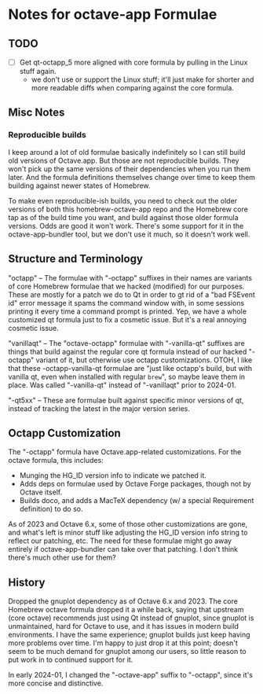 # Notes for octave-app Formulae

## TODO

* [ ] Get qt-octapp_5 more aligned with core formula by pulling in the Linux stuff again.
  * we don't use or support the Linux stuff; it'll just make for shorter and more readable diffs when comparing against the core formula.

## Misc Notes

### Reproducible builds

I keep around a lot of old formulae basically indefinitely so I can still build old versions of Octave.app. But those are not reproducible builds. They won't pick up the same versions of their dependencies when you run them later. And the formula definitions themselves change over time to keep them building against newer states of Homebrew.

To make even reproducible-ish builds, you need to check out the older versions of both this homebrew-octave-app repo and the Homebrew core tap as of the build time you want, and build against those older formula versions. Odds are good it won't work. There's some support for it in the octave-app-bundler tool, but we don't use it much, so it doesn't work well.

## Structure and Terminology

"octapp" – The formulae with "-octapp" suffixes in their names are variants of core Homebrew formulae that we hacked (modified) for our purposes. These are mostly for a patch we do to Qt in order to gt rid of a "bad FSEvent id" error message it spams the command window with, in some sessions printing it every time a command prompt is printed. Yep, we have a whole customized qt formula just to fix a cosmetic issue. But it's a real annoying cosmetic issue.

"vanillaqt" – The "octave-octapp" formulae with "-vanilla-qt" suffixes are things that build against the regular core qt formula instead of our hacked "-octapp" variant of it, but otherwise use octapp customizations. OTOH, I like that these -octapp-vanilla-qt formulae are "just like octapp's build, but with vanilla qt, even when installed with regular `brew`", so maybe leave them in place. Was called "-vanilla-qt" instead of "-vanillaqt" prior to 2024-01.

"-qt5xx" – These are formulae built against specific minor versions of qt, instead of tracking the latest in the major version series.

## Octapp Customization

The "-octapp" formula have Octave.app-related customizations. For the octave formula, this includes:

* Munging the HG_ID version info to indicate we patched it.
* Adds deps on formulae used by Octave Forge packages, though not by Octave itself.
* Builds doco, and adds a MacTeX dependency (w/ a special Requirement definition) to do so.

As of 2023 and Octave 6.x, some of those other customizations are gone, and what's left is minor stuff like adjusting the HG_ID version info string to reflect our patching, etc. The need for these formulae might go away entirely if octave-app-bundler can take over that patching. I don't think there's much other use for them?

## History

Dropped the gnuplot dependency as of Octave 6.x and 2023. The core Homebrew octave formula dropped it a while back, saying that upstream (core octave) recommends just using Qt instead of gnuplot, since gnuplot is unmaintained, hard for Octave to use, and it has issues in modern build environments. I have the same experience; gnuplot builds just keep having more problems over time. I'm happy to just drop it at this point; doesn't seem to be much demand for gnuplot among our users, so little reason to put work in to continued support for it.

In early 2024-01, I changed the "-octave-app" suffix to "-octapp", since it's more concise and distinctive.

